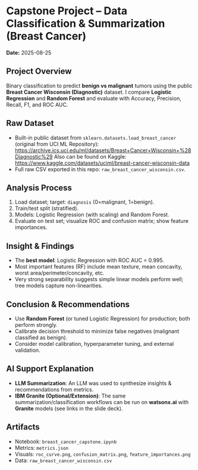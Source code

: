 # Capstone Project – Data Classification & Summarization (Breast Cancer)

**Date:** 2025-08-25

## Project Overview
Binary classification to predict **benign vs malignant** tumors using the public **Breast Cancer Wisconsin (Diagnostic)** dataset. I compare **Logistic Regression** and **Random Forest** and evaluate with Accuracy, Precision, Recall, F1, and ROC AUC.

## Raw Dataset
- Built-in public dataset from `sklearn.datasets.load_breast_cancer` (original from UCI ML Repository): https://archive.ics.uci.edu/ml/datasets/Breast+Cancer+Wisconsin+%28Diagnostic%29
Also can be found on Kaggle:
  https://www.kaggle.com/datasets/uciml/breast-cancer-wisconsin-data
- Full raw CSV exported in this repo: `raw_breast_cancer_wisconsin.csv`.

## Analysis Process
1. Load dataset; target: `diagnosis` (0=malignant, 1=benign).
2. Train/test split (stratified).
3. Models: Logistic Regression (with scaling) and Random Forest.
4. Evaluate on test set; visualize ROC and confusion matrix; show feature importances.

## Insight & Findings
- The **best model**: Logistic Regression with ROC AUC = 0.995.
- Most important features (RF) include mean texture, mean concavity, worst area/perimeter/concavity, etc.
- Very strong separability suggests simple linear models perform well; tree models capture non-linearities.

## Conclusion & Recommendations
- Use **Random Forest** (or tuned Logistic Regression) for production; both perform strongly.
- Calibrate decision threshold to minimize false negatives (malignant classified as benign).
- Consider model calibration, hyperparameter tuning, and external validation.

## AI Support Explanation
- **LLM Summarization**: An LLM was used to synthesize insights & recommendations from metrics.
- **IBM Granite (Optional/Extension)**: The same summarization/classification workflows can be run on **watsonx.ai** with **Granite** models (see links in the slide deck).

## Artifacts
- Notebook: `breast_cancer_capstone.ipynb`
- Metrics: `metrics.json`
- Visuals: `roc_curve.png`, `confusion_matrix.png`, `feature_importances.png`
- Data: `raw_breast_cancer_wisconsin.csv`
